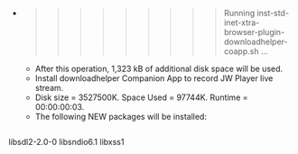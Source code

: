 * >>>>>>>>> Running inst-std-inet-xtra-browser-plugin-downloadhelper-coapp.sh ...
  * After this operation, 1,323 kB of additional disk space will be used.
  * Install downloadhelper Companion App to record JW Player live stream.
  * Disk size = 3527500K. Space Used = 97744K. Runtime = 00:00:00:03.
  * The following NEW packages will be installed:
  ```bash
libsdl2-2.0-0 libsndio6.1 libxss1
  ```
